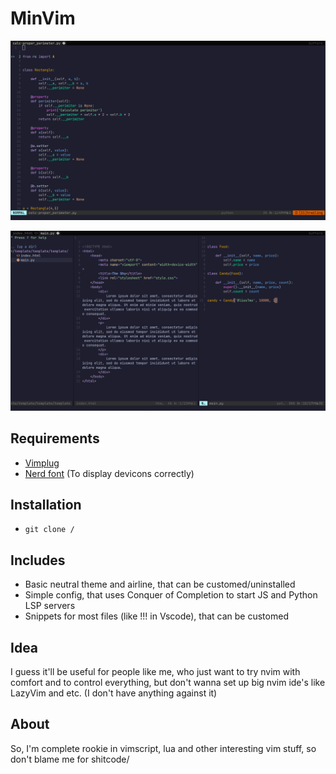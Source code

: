 
# MinVim

![Terminal photo](pics/terminal.png)

![Terminal and nerd tree photo](pics/nerd_tree_split.png)

## Requirements

- [Vimplug](https://github.com/junegunn/vim-plug)
- [Nerd font](https://www.nerdfonts.com/font-downloads) (To display devicons correctly)

## Installation

- `git clone /`

## Includes

- Basic neutral theme and airline, that can be customed/uninstalled
- Simple config, that uses Conquer of Completion to start JS and Python LSP servers
- Snippets for most files (like !!! in Vscode), that can be customed

## Idea

I guess it'll be useful for people like me, who just want to try nvim with comfort and to control everything, but don't wanna set up big nvim ide's like LazyVim and etc. (I don't have anything against it)

## About

So, I'm complete rookie in vimscript, lua and other interesting vim stuff, so don't blame me for shitcode/
